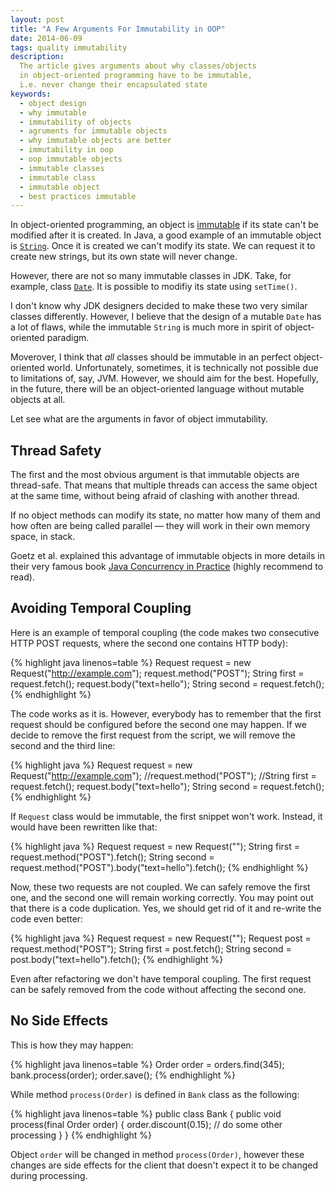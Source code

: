 ```yaml
---
layout: post
title: "A Few Arguments For Immutability in OOP"
date: 2014-06-09
tags: quality immutability
description:
  The article gives arguments about why classes/objects
  in object-oriented programming have to be immutable,
  i.e. never change their encapsulated state
keywords:
  - object design
  - why immutable
  - immutability of objects
  - agruments for immutable objects
  - why immutable objects are better
  - immutability in oop
  - oop immutable objects
  - immutable classes
  - immutable class
  - immutable object
  - best practices immutable
---
```


In object-oriented programming, an object is
[immutable](http://en.wikipedia.org/wiki/Immutable_object) if its state can't be
modified after it is created. In Java, a good example of an immutable
object is [`String`](http://docs.oracle.com/javase/7/docs/api/java/lang/String.html).
Once it is created we can't modify its state. We
can request it to create new strings, but its own state will never change.

However, there are not so many immutable classes in JDK. Take, for example,
class [`Date`](http://docs.oracle.com/javase/7/docs/api/java/util/Date.html).
It is possible to modifiy its state using `setTime()`.

I don't know why JDK designers decided to make these two very similar classes
differently. However, I believe that the design of a mutable `Date` has
a lot of flaws, while the immutable `String` is much more in spirit
of object-oriented paradigm.

Moverover, I think that *all* classes should be immutable in an perfect
object-oriented world. Unfortunately, sometimes, it is technically not
possible due to limitations of, say, JVM. However, we should aim for the
best. Hopefully, in the future, there will be an object-oriented language without mutable
objects at all.

Let see what are the arguments in favor of object immutability.

## Thread Safety

The first and the most obvious argument is that immutable objects are
thread-safe. That means that multiple threads can access the same
object at the same time, without being afraid of clashing with
another thread.

If no object methods can modify its state, no matter how many of them and
how often are being called parallel &mdash; they will work in their
own memory space, in stack.

Goetz et al. explained this advantage of immutable objects in more
details in their very famous book
[Java Concurrency in Practice](http://www.amazon.com/Java-Concurrency-Practice-Brian-Goetz/dp/0321349601)
(highly recommend to read).

## Avoiding Temporal Coupling

Here is an example of temporal coupling (the code makes
two consecutive HTTP POST requests, where the second one contains
HTTP body):

{% highlight java linenos=table %}
Request request = new Request("http://example.com");
request.method("POST");
String first = request.fetch();
request.body("text=hello");
String second = request.fetch();
{% endhighlight %}

The code works as it is. However, everybody has to remember that
the first request should be configured before the second one may
happen. If we decide to remove the first request from the script, we will
remove the second and the third line:

{% highlight java %}
Request request = new Request("http://example.com");
//request.method("POST");
//String first = request.fetch();
request.body("text=hello");
String second = request.fetch();
{% endhighlight %}

If `Request` class would be immutable, the first snippet won't work. Instead,
it would have been rewritten like that:

{% highlight java %}
Request request = new Request("");
String first = request.method("POST").fetch();
String second = request.method("POST").body("text=hello").fetch();
{% endhighlight %}

Now, these two requests are not coupled. We can safely remove the first
one, and the second one will remain working correctly. You may point out
that there is a code duplication. Yes, we should get rid of it and re-write
the code even better:

{% highlight java %}
Request request = new Request("");
Request post = request.method("POST");
String first = post.fetch();
String second = post.body("text=hello").fetch();
{% endhighlight %}

Even after refactoring we don't have temporal coupling. The first request
can be safely removed from the code without affecting the second one.

## No Side Effects

This is how they may happen:

{% highlight java linenos=table %}
Order order = orders.find(345);
bank.process(order);
order.save();
{% endhighlight %}

While method `process(Order)` is defined in `Bank` class as the following:

{% highlight java linenos=table %}
public class Bank {
  public void process(final Order order) {
    order.discount(0.15);
    // do some other processing
  }
}
{% endhighlight %}

Object `order` will be changed in method `process(Order)`, however these changes
are side effects for the client that doesn't expect it to be changed during
processing.
